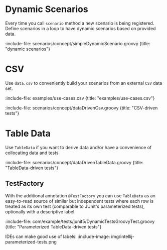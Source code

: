 # Dynamic Scenarios

Every time you call `scenario` method a new scenario is being registered. 
Define scenarios in a loop to have dynamic scenarios based on provided data.   

:include-file: scenarios/concept/simpleDynamicScenario.groovy {title: "dynamic scenarios"}

# CSV 

Use `data.csv` to conveniently build your scenarios from an external `CSV` data set.

:include-file: examples/use-cases.csv {title: "examples/use-cases.csv"}
 
:include-file: scenarios/concept/dataDrivenCsv.groovy {title: "CSV-driven tests"} 

# Table Data

Use `TableData` if you want to derive data and/or have a convenience of collocating data and tests 

:include-file: scenarios/concept/dataDrivenTableData.groovy {title: "TableData-driven tests"}

## TestFactory

With the additional annotation `@TestFactory` you can use `TableData` as an easy-to-read source of 
similar but independent tests where each row is treated as its own test (comparable to JUnit's 
parameterized tests), optionally with a descriptive label. 
 
:include-file: com/example/tests/junit5/DynamicTestsGroovyTest.groovy {title: "Parameterized TableData-driven tests"}

IDEs can make good use of labels:
:include-image: img/intellij-parameterized-tests.png
